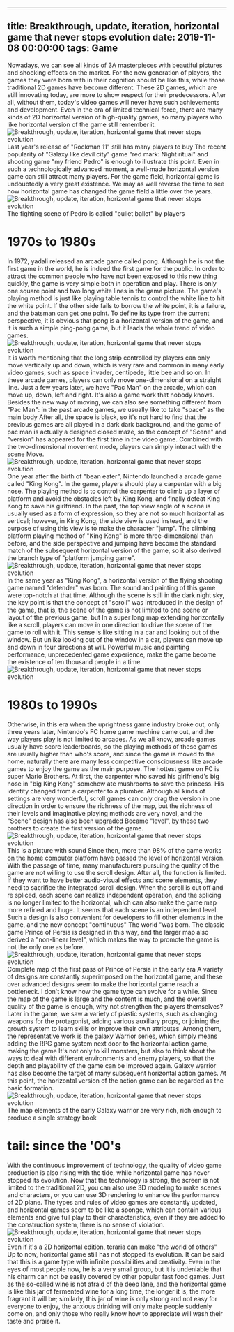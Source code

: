 
---
title: Breakthrough, update, iteration, horizontal game that never stops evolution
date: 2019-11-08 00:00:00
tags:  Game
---
Nowadays, we can see all kinds of 3A masterpieces with beautiful pictures and shocking effects on the market. For the new generation of players, the games they were born with in their cognition should be like this, while those traditional 2D games have become different. These 2D games, which are still innovating today, are more to show respect for their predecessors. After all, without them, today's video games will never have such achievements and development. Even in the era of limited technical force, there are many kinds of 2D horizontal version of high-quality games, so many players who like horizontal version of the game still remember it.
![Breakthrough, update, iteration, horizontal game that never stops evolution](510b4dbe68c74fb4a823c47bcdfbebeb.jpg)
Last year's release of "Rockman 11" still has many players to buy
The recent popularity of "Galaxy like devil city" game "red mark: Night ritual" and shooting game "my friend Pedro" is enough to illustrate this point. Even in such a technologically advanced moment, a well-made horizontal version game can still attract many players. For the game field, horizontal game is undoubtedly a very great existence. We may as well reverse the time to see how horizontal game has changed the game field a little over the years.
![Breakthrough, update, iteration, horizontal game that never stops evolution](152b3983362b40eb8c553d03733215ec.jpg)
The fighting scene of Pedro is called "bullet ballet" by players
# 1970s to 1980s
In 1972, yadali released an arcade game called pong. Although he is not the first game in the world, he is indeed the first game for the public. In order to attract the common people who have not been exposed to this new thing quickly, the game is very simple both in operation and play. There is only one square point and two long white lines in the game picture. The game's playing method is just like playing table tennis to control the white line to hit the white point. If the other side fails to borrow the white point, it is a failure, and the batsman can get one point. To define its type from the current perspective, it is obvious that pong is a horizontal version of the game, and it is such a simple ping-pong game, but it leads the whole trend of video games.
![Breakthrough, update, iteration, horizontal game that never stops evolution](17ee39b6b4964a64bb33805f9e63c0dd.jpg)
It is worth mentioning that the long strip controlled by players can only move vertically up and down, which is very rare and common in many early video games, such as space invader, centipede, little bee and so on. In these arcade games, players can only move one-dimensional on a straight line. Just a few years later, we have "Pac Man" on the arcade, which can move up, down, left and right. It's also a game work that nobody knows. Besides the new way of moving, we can also see something different from "Pac Man": in the past arcade games, we usually like to take "space" as the main body After all, the space is black, so it's not hard to find that the previous games are all played in a dark dark background, and the game of pac man is actually a designed closed maze, so the concept of "Scene" and "version" has appeared for the first time in the video game. Combined with the two-dimensional movement mode, players can simply interact with the scene Move.
![Breakthrough, update, iteration, horizontal game that never stops evolution](d3ae712d672945e8b5a08473f58c7ff7.jpg)
One year after the birth of "bean eater", Nintendo launched a arcade game called "King Kong". In the game, players should play a carpenter with a big nose. The playing method is to control the carpenter to climb up a layer of platform and avoid the obstacles left by King Kong, and finally defeat King Kong to save his girlfriend. In the past, the top view angle of a scene is usually used as a form of expression, so they are not so much horizontal as vertical; however, in King Kong, the side view is used instead, and the purpose of using this view is to make the character "jump". The climbing platform playing method of "King Kong" is more three-dimensional than before, and the side perspective and jumping have become the standard match of the subsequent horizontal version of the game, so it also derived the branch type of "platform jumping game".
![Breakthrough, update, iteration, horizontal game that never stops evolution](4fd2b8ea86a948bbab4a247689776969.jpg)
In the same year as "King Kong", a horizontal version of the flying shooting game named "defender" was born. The sound and painting of this game were top-notch at that time. Although the scene is still in the dark night sky, the key point is that the concept of "scroll" was introduced in the design of the game, that is, the scene of the game is not limited to one scene or layout of the previous game, but In a super long map extending horizontally like a scroll, players can move in one direction to drive the scene of the game to roll with it. This sense is like sitting in a car and looking out of the window. But unlike looking out of the window in a car, players can move up and down in four directions at will. Powerful music and painting performance, unprecedented game experience, make the game become the existence of ten thousand people in a time.
![Breakthrough, update, iteration, horizontal game that never stops evolution](d829747b1de34a438d1faa22ad0620a5.jpg)
# 1980s to 1990s
Otherwise, in this era when the uprightness game industry broke out, only three years later, Nintendo's FC home game machine came out, and the way players play is not limited to arcades. As we all know, arcade games usually have score leaderboards, so the playing methods of these games are usually higher than who's score, and since the game is moved to the home, naturally there are many less competitive consciousness like arcade games to enjoy the game as the main purpose.
The hottest game on FC is super Mario Brothers. At first, the carpenter who saved his girlfriend's big nose in "big King Kong" somehow ate mushrooms to save the princess. His identity changed from a carpenter to a plumber. Although all kinds of settings are very wonderful, scroll games can only drag the version in one direction in order to ensure the richness of the map, but the richness of their levels and imaginative playing methods are very novel, and the "Scene" design has also been upgraded Became "level", by these two brothers to create the first version of the game.
![Breakthrough, update, iteration, horizontal game that never stops evolution](a093b39217e9411d8b845f746a663f29.jpg)
This is a picture with sound
Since then, more than 98% of the game works on the home computer platform have passed the level of horizontal version. With the passage of time, many manufacturers pursuing the quality of the game are not willing to use the scroll design. After all, the function is limited. If they want to have better audio-visual effects and scene elements, they need to sacrifice the integrated scroll design.
When the scroll is cut off and re spliced, each scene can realize independent operation, and the splicing is no longer limited to the horizontal, which can also make the game map more refined and huge. It seems that each scene is an independent level. Such a design is also convenient for developers to fill other elements in the game, and the new concept "continuous" The world "was born. The classic game Prince of Persia is designed in this way, and the larger map also derived a "non-linear level", which makes the way to promote the game is not the only one as before.
![Breakthrough, update, iteration, horizontal game that never stops evolution](a5f3317049c4438ea187e50f824a1cf4.jpg)
Complete map of the first pass of Prince of Persia in the early era
A variety of designs are constantly superimposed on the horizontal game, and these over advanced designs seem to make the horizontal game reach a bottleneck. I don't know how the game type can evolve for a while. Since the map of the game is large and the content is much, and the overall quality of the game is enough, why not strengthen the players themselves?
Later in the game, we saw a variety of plastic systems, such as changing weapons for the protagonist, adding various auxiliary props, or joining the growth system to learn skills or improve their own attributes. Among them, the representative work is the galaxy Warrior series, which simply means adding the RPG game system next door to the horizontal action game, making the game It's not only to kill monsters, but also to think about the ways to deal with different environments and enemy players, so that the depth and playability of the game can be improved again. Galaxy warrior has also become the target of many subsequent horizontal action games. At this point, the horizontal version of the action game can be regarded as the basic formation.
![Breakthrough, update, iteration, horizontal game that never stops evolution](2199b126436d470eabe515d983473ced.jpg)
The map elements of the early Galaxy warrior are very rich, rich enough to produce a single strategy book
# tail: since the '00's
With the continuous improvement of technology, the quality of video game production is also rising with the tide, while horizontal game has never stopped its evolution. Now that the technology is strong, the screen is not limited to the traditional 2D, you can also use 3D modeling to make scenes and characters, or you can use 3D rendering to enhance the performance of 2D plane. The types and rules of video games are constantly updated, and horizontal games seem to be like a sponge, which can contain various elements and give full play to their characteristics, even if they are added to the construction system, there is no sense of violation.
![Breakthrough, update, iteration, horizontal game that never stops evolution](a38dfeee26194e73b0d5b9317014c276.jpg)
Even if it's a 2D horizontal edition, teraria can make "the world of others"
Up to now, horizontal game still has not stopped its evolution. It can be said that this is a game type with infinite possibilities and creativity. Even in the eyes of most people now, he is a very small group, but it is undeniable that his charm can not be easily covered by other popular fast food games. Just as the so-called wine is not afraid of the deep lane, and the horizontal game is like this jar of fermented wine for a long time, the longer it is, the more fragrant it will be; similarly, this jar of wine is only strong and not easy for everyone to enjoy, the anxious drinking will only make people suddenly come on, and only those who really know how to appreciate will wash their taste and praise it.